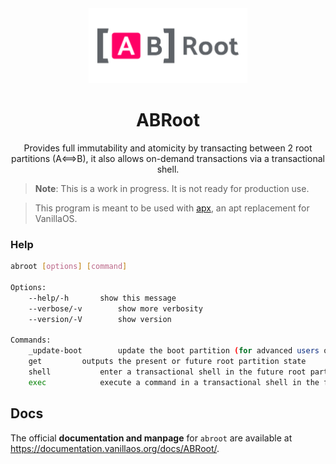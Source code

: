 <div align="center">
  <img src="abroot-logo.svg" height="120">
  <h1 align="center">ABRoot</h1>
  <p align="center">Provides full immutability and atomicity by transacting between 2 root partitions (A⟺B), it also allows on-demand transactions via a transactional shell.</p>
</div>

> **Note**: This is a work in progress. It is not ready for production use.

> This program is meant to be used with [apx](https://github.com/vanilla-os/apx), 
an apt replacement for VanillaOS.

### Help

```bash
abroot [options] [command]

Options:
	--help/-h		show this message
	--verbose/-v		show more verbosity
	--version/-V		show version

Commands:
	_update-boot		update the boot partition (for advanced users only)
	get			outputs the present or future root partition state
	shell			enter a transactional shell in the future root partition and switch root on the next boot
	exec			execute a command in a transactional shell in the future root partition and switch to it on the next boot
```

## Docs

The official **documentation and manpage** for `abroot` are available at https://documentation.vanillaos.org/docs/ABRoot/.
